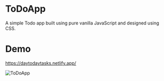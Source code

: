 # ToDoApp
A simple Todo app built using pure vanilla JavaScript and designed using CSS.

# Demo
https://daytodaytasks.netlify.app/

![ToDoApp](https://raw.githubusercontent.com/oyesdev/ToDoApp/master/image/screencapture.png)
